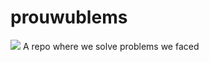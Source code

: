 # prouwublems

  <img src="https://i.pinimg.com/1200x/e6/29/16/e62916dea7594571a5a6fad06501f2c6.jpg" margin="auto" display="block">
A repo where we solve problems we faced
